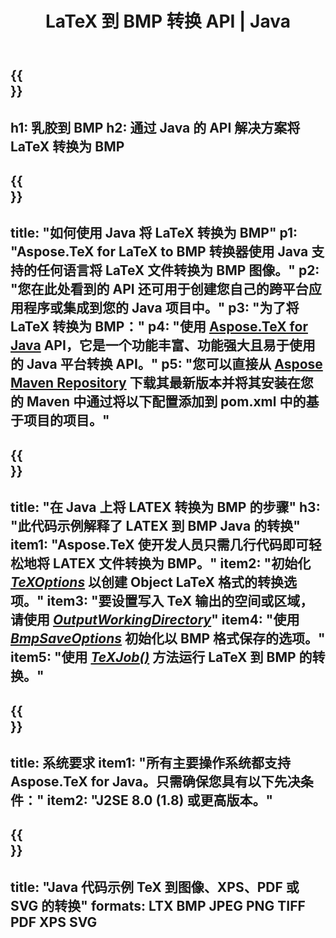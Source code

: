 ﻿---
translation: true
template: /_templates/_conversion-child-java.md
title: LaTeX 到 BMP 转换 API | Java
description: LaTeX 到 BMP 的转换功能。将此本地 Java 库集成到您的项目中，或使用跨平台应用程序将 LaTeX 转换为 BMP。
keywords: 乳胶到 bmp api java，latex2bmp 集成
url: /java/conversion/latex-to-bmp/
family: tex
platformtag: java
feature: conversion
informat: LATEX
outformat: BMP
otherformats: XPS JPEG PDF TIFF
---

{{<section banner>}}
---
h1: 乳胶到 BMP
h2: 通过 Java 的 API 解决方案将 LaTeX 转换为 BMP
---

{{<section overview>}}
---
title: "如何使用 Java 将 LaTeX 转换为 BMP"
p1: "Aspose.TeX for LaTeX to BMP 转换器使用 Java 支持的任何语言将 LaTeX 文件转换为 BMP 图像。"
p2: "您在此处看到的 API 还可用于创建您自己的跨平台应用程序或集成到您的 Java 项目中。"
p3: "为了将 LaTeX 转换为 BMP："
p4: "使用 [Aspose.TeX for Java](https://products.aspose.com/tex/java) API，它是一个功能丰富、功能强大且易于使用的 Java 平台转换 API。"
p5: "您可以直接从 [Aspose Maven Repository](https://repository.aspose.com/tex/) 下载其最新版本并将其安装在您的 Maven 中通过将以下配置添加到 pom.xml 中的基于项目的项目。"
---

{{<section feature1>}}
---
title: "在 Java 上将 LATEX 转换为 BMP 的步骤"
h3: "此代码示例解释了 LATEX 到 BMP Java 的转换"
item1: "Aspose.TeX 使开发人员只需几行代码即可轻松地将 LATEX 文件转换为 BMP。"
item2: "初始化 [*TeXOptions*](https://reference.aspose.com/tex/java/com.aspose.tex/TeXOptions) 以创建 Object LaTeX 格式的转换选项。"
item3: "要设置写入 TeX 输出的空间或区域，请使用 [*OutputWorkingDirectory*](https://reference.aspose.com/tex/java/com.aspose.tex/TeXOptions#getOutputWorkingDirectory--)"
item4: "使用 [*BmpSaveOptions*](https://reference.aspose.com/tex/java/com.aspose.tex.rendering/BmpSaveOptions) 初始化以 BMP 格式保存的选项。"
item5: "使用 [*TeXJob()*](https://reference.aspose.com/tex/java/com.aspose.tex/TeXJob) 方法运行 LaTeX 到 BMP 的转换。"
---

{{<section feature2>}}
---
title: 系统要求
item1: "所有主要操作系统都支持 Aspose.TeX for Java。只需确保您具有以下先决条件："
item2: "J2SE 8.0 (1.8) 或更高版本。"
---

{{<section widget>}}
---
title: "Java 代码示例 TeX 到图像、XPS、PDF 或 SVG 的转换"
formats: LTX BMP JPEG PNG TIFF PDF XPS SVG
---